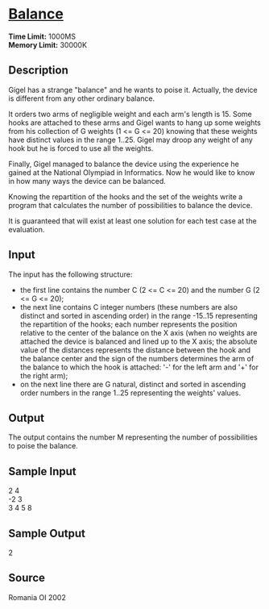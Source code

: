 # [Balance](http://poj.org/problem?id=1837)

**Time Limit:** 1000MS  
**Memory Limit:** 30000K

## Description

Gigel has a strange "balance" and he wants to poise it. Actually, the device is different from any other ordinary balance.

It orders two arms of negligible weight and each arm's length is 15. Some hooks are attached to these arms and Gigel wants to hang up some weights from his collection of G weights (1 <= G <= 20) knowing that these weights have distinct values in the range 1..25. Gigel may droop any weight of any hook but he is forced to use all the weights.

Finally, Gigel managed to balance the device using the experience he gained at the National Olympiad in Informatics. Now he would like to know in how many ways the device can be balanced.

Knowing the repartition of the hooks and the set of the weights write a program that calculates the number of possibilities to balance the device.

It is guaranteed that will exist at least one solution for each test case at the evaluation.

## Input

The input has the following structure:
* the first line contains the number C (2 <= C <= 20) and the number G (2 <= G <= 20); 
* the next line contains C integer numbers (these numbers are also distinct and sorted in ascending order) in the range -15..15 representing the repartition of the hooks; each number represents the position relative to the center of the balance on the X axis (when no weights are attached the device is balanced and lined up to the X axis; the absolute value of the distances represents the distance between the hook and the balance center and the sign of the numbers determines the arm of the balance to which the hook is attached: '-' for the left arm and '+' for the right arm); 
* on the next line there are G natural, distinct and sorted in ascending order numbers in the range 1..25 representing the weights' values.

## Output

The output contains the number M representing the number of possibilities to poise the balance.

## Sample Input

2 4  
-2 3  
3 4 5 8

## Sample Output

2

## Source
Romania OI 2002
